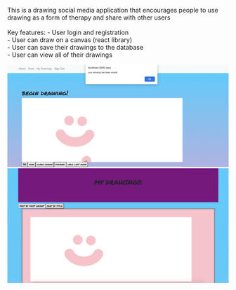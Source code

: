 This is a drawing social media application that encourages people to use drawing as a form of therapy and share with other users
<br></br>
Key features: - User login and registration
<br> - User can draw on a canvas (react library)
<br> - User can save their drawings to the database
<br> - User can view all of their drawings
<br>

![screenshot draw area](image1.png)
![screenshot saved drawing](image2.png)
